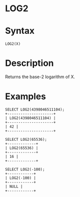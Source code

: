 # LOG2

#

# Syntax

```
LOG2(X)
```

#

# Description

Returns the base-2 logarithm of X.

#

# Examples

```
SELECT LOG2(4398046511104);
+---------------------+
| LOG2(4398046511104) |
+---------------------+
| 42 |
+---------------------+

SELECT LOG2(65536);
+-------------+
| LOG2(65536) |
+-------------+
| 16 |
+-------------+

SELECT LOG2(-100);
+------------+
| LOG2(-100) |
+------------+
| NULL |
+------------+
```